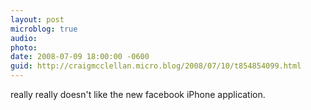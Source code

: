 ```yaml
---
layout: post
microblog: true
audio: 
photo: 
date: 2008-07-09 18:00:00 -0600
guid: http://craigmcclellan.micro.blog/2008/07/10/t854854099.html
---
```

really really doesn't like the new facebook iPhone application.
